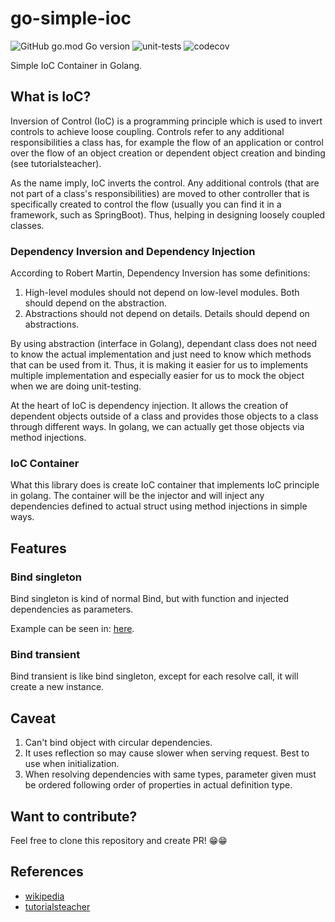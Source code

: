 # go-simple-ioc 
![GitHub go.mod Go version](https://img.shields.io/github/go-mod/go-version/josephsalimin/go-simple-ioc)
![unit-tests](https://github.com/josephsalimin/go-simple-ioc/workflows/unit-tests/badge.svg?branch=master)
![codecov](https://codecov.io/gh/josephsalimin/go-simple-ioc/branch/master/graph/badge.svg)

Simple IoC Container in Golang.

## What is IoC?
Inversion of Control (IoC) is a programming principle which is used to invert controls to achieve loose coupling.
Controls refer to any additional responsibilities a class has, for example the flow of an application or control over the flow of an object creation or dependent object creation and binding (see tutorialsteacher).

As the name imply, IoC inverts the control. Any additional controls (that are not part of a class's responsibilities) are moved 
to other controller that is specifically created to control the flow (usually you can find it in a framework, such as SpringBoot).
Thus, helping in designing loosely coupled classes.

### Dependency Inversion and Dependency Injection

According to Robert Martin, Dependency Inversion has some definitions:
1. High-level modules should not depend on low-level modules. Both should depend on the abstraction.
2. Abstractions should not depend on details. Details should depend on abstractions.

By using abstraction (interface in Golang), dependant class does not need to know the actual implementation and just need to know
which methods that can be used from it. Thus, it is making it easier for us to implements multiple implementation and especially
easier for us to mock the object when we are doing unit-testing.

At the heart of IoC is dependency injection. It allows the creation of dependent objects outside of a class and provides those objects to a class through different ways.
In golang, we can actually get those objects via method injections.

### IoC Container

What this library does is create IoC container that implements IoC principle in golang. The container
will be the injector and will inject any dependencies defined to actual struct using method injections in simple ways.

## Features

### Bind singleton

Bind singleton is kind of normal Bind, but with function and injected dependencies as parameters.

Example can be seen in: [here](./examples/bind_singleton).

### Bind transient

Bind transient is like bind singleton, except for each resolve call, it will create a new instance.

## Caveat

1. Can't bind object with circular dependencies.
2. It uses reflection so may cause slower when serving request. Best to use when initialization.
3. When resolving dependencies with same types, parameter given must be ordered following 
    order of properties in actual definition type.

## Want to contribute?
Feel free to clone this repository and create PR! 😁😁

## References
- [wikipedia](https://en.wikipedia.org/wiki/Inversion_of_control)
- [tutorialsteacher](https://www.tutorialsteacher.com/ioc/inversion-of-control)

